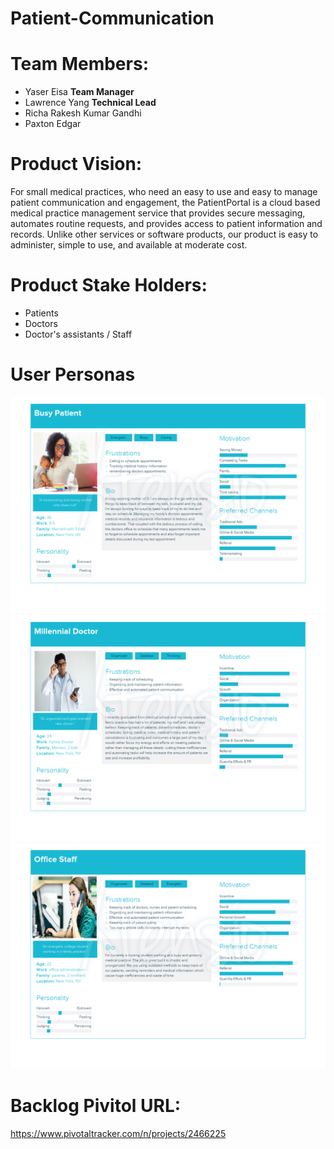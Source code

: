 # Patient-Communication

# Team Members:
 - Yaser Eisa **Team Manager**  
 - Lawrence Yang **Technical Lead** 
 - Richa Rakesh Kumar Gandhi  
 - Paxton Edgar


# Product Vision:
For small medical practices, who need an easy to use and easy to manage patient communication and engagement, the PatientPortal is a cloud based medical practice management service that provides secure messaging, automates routine requests, and provides access to patient information and records. Unlike other services or software products, our product is easy to administer, simple to use, and available at moderate cost.

# Product Stake Holders:
 - Patients  
 - Doctors  
 - Doctor's assistants / Staff  

# User Personas
 ![Alt text](https://github.com/YaserEisa/Patient-Communication/blob/master/User%20Personas/Cindy%20John%202.png?raw=true "User Persona")
 ![Alt text](https://github.com/YaserEisa/Patient-Communication/blob/master/User%20Personas/Mohamed%20Khan.png?raw=true "User Persona")
 ![Alt text](https://github.com/YaserEisa/Patient-Communication/blob/master/User%20Personas/Stacy%20Palma.png?raw=true "User Persona")

# Backlog Pivitol URL:
https://www.pivotaltracker.com/n/projects/2466225

